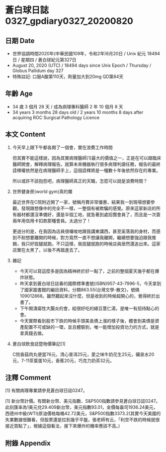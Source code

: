 [_metadata_:encoding]: - "utf-8"
[_metadata_:language]: - "zh-Hant-TW"
[_metadata_:fileformat]: - "markdown"
[_metadata_:MIME_type]: - "text/plain"
[_metadata_:markdown_version]: - "commonmark version 0.29"
[_metadata_:markdown_spec]: - "https://spec.commonmark.org/0.29/"

# 蒼白球日誌0327_gpdiary0327_20200820 #

## 日期 Date ##

* 世界協調時間2020年(中華民國109年，令和2年)8月20日 / Unix 紀元 18494 日 / 星期四 / 蒼白球紀元第327日
* August 20, 2020 (UTC) / 18494 days since Unix Epoch / Thursday / Globus Pallidum day 327
* 特殊註記: 口服A酸第110天，劑量加大到20mg QD第84天

## 年齡 Age ##

* 34 歲 3 個月 28 天 / 成為病理專科醫師 2 年 10 個月 8 天
* 34 years 3 months 28 days old / 2 years 10 months 8 days after acquiring ROC Surgical Pathology Licence

## 本文 Content ##

1. 今天早上跟下午都各開了一個會，實在浪費工作時間

    但其實不能這樣說，因為其實病理醫師[1]最大的價值之一，正是在可以跟臨床醫師開會，解釋病理報告。就算未來機器執行很多病理判讀任務，報告的最終詮釋權依然是在病理醫師手上，這個詮釋將是一種數十年後依然存在的專業。

    所以或許不該抱怨吧，病理醫師真正的天職，怎麼可以說是浪費時間？

2. 世界健身房(world gym)真的爛

    最近世界在C院附近開了一家，號稱月費非常優惠，結果我一到現場想要參觀，發現跟想像中的完全不一樣，一整個有被欺騙的感覺。原來這家新店的所有器材都還沒準備好，還是半個工地，就急著到處招攬會員了，而且是一次簽兩年用信用卡扣款那種會員。太過分了！

    更過分的是，在我因為店員很囉唆地跟我講東講西，甚至奚落我的身材，而感到不耐想要離開的時候，對方竟然一直不想讓我離開，繼續想要強迫跟我推銷，我只好拔腿就跑。不只這樣，我拔腿就跑的時候店員居然還追出來。這家店實在太黑了，以後不再踏進去了。

3. 雜記

    * 今天可以寫這麼多是因為精神終於好一點了，之前的整個夏天幾乎都在爆炸狀態。
    * 昨天拿到蒼白球日誌春的國際標準書號(ISBN)957-43-7996-5，今天拿到了國家圖書館的編目資料，分類863.55(台灣文學-散文)，號碼109012868。雖然聽起來沒什麼，但是收到的時候超開心的，覺得終於出書了。
    * 下午開潰瘍性大腸炎的會，給很好吃的綠豆薏仁湯，是唯一有招待點心的會。
    * 今天實際看到股市下跌的時候手頭美長債上漲的樣子後，體會到美債是資產配置不可或缺的一環，並且體驗到，唯一能增加投資功力的方式，就是拿真錢去做。

4. 蒼白球飲食誌暨物價筆記[1]

    C院香菇肉丸便當76元，清心普洱25元，愛之味牛奶花生25元，礦泉水20元，7-11茶葉蛋10元，香蕉20元，巧克力奶茶32元。

## 注釋 Comment ##

[1] 有關病理專業請參見蒼白球日誌0247。

[1] 新台幣計價。有關新台幣、美元指數、S&P500指數請參見蒼白球日誌0247。此刻匯率為1美元兌29.409新台幣，美元指數93.01，金價每盎司1936.24美元，西德州中級(WTI)原油價格每桶42.72美元，S&P500指數3373.2(其實今天美國的失業數據很難看，但股票還是拉到幾乎平盤，張老師有云，「利空不跌的時候就很接近買點了」，根據這個看法，接下來爆炸的機率應該不高。)



## 附錄 Appendix ##

